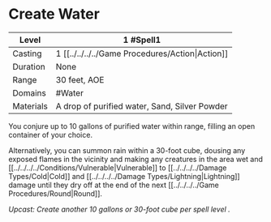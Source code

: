 # Create Water

| Level     | 1 #Spell1                                        |
| --------- | ------------------------------------------------ |
| Casting   | 1 [[../../../../Game Procedures/Action\|Action]] |
| Duration  | None                                             |
| Range     | 30 feet, AOE                                     |
| Domains   | #Water                                           |
| Materials | A drop of purified water, Sand, Silver Powder    |

You conjure up to 10 gallons of purified water within range, filling an open container of your choice. 

Alternatively, you can summon rain within a 30-foot cube, dousing any exposed flames in the vicinity and making any creatures in the area wet and [[../../../../Conditions/Vulnerable\|Vulnerable]] to [[../../../../Damage Types/Cold\|Cold]] and [[../../../../Damage Types/Lightning\|Lightning]] damage until they dry off at the end of the next [[../../../../Game Procedures/Round\|Round]].

*Upcast: Create another 10 gallons or 30-foot cube per spell level .*